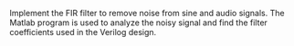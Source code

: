 Implement the FIR filter to remove noise from sine and audio signals. The Matlab program is used to analyze the noisy signal and find the filter coefficients used in the Verilog design.
